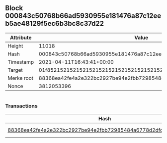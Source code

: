 ## Block 000843c50768b66ad5930955e181476a87c12eeb5ae48129f5ec6b3bc8c37d22

Attribute | Value
--- | ---
Height | 11018
Hash | 000843c50768b66ad5930955e181476a87c12eeb5ae48129f5ec6b3bc8c37d22
Timestamp | 2021-04-11T16:43:41+00:00
Target | 01f8521521521521521521521521521521521521521521521521521521521521
Merke root | 88368ea42fe4a2e322bc2927be94e2fbb72985484a6778d2dfd67fdb1ca0b62c
Nonce | 3812053396

```

```

### Transactions

Hash | Amount
--- | ---
[88368ea42fe4a2e322bc2927be94e2fbb72985484a6778d2dfd67fdb1ca0b62c](88368ea42fe4a2e322bc2927be94e2fbb72985484a6778d2dfd67fdb1ca0b62c.md) | 10.00000000 SKEPTI 
